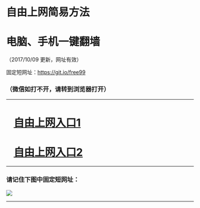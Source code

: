 ﻿# 自由上网简易方法

# 电脑、手机一键翻墙

（2017/10/09 更新，网址有效）

固定短网址：https://git.io/free99

### （微信如打不开，请转到浏览器打开）


***





# &nbsp;&nbsp; <a href="http://ft1401524701.fwq-tz-1001.info/fwqtz01.html?t=100900128337 " target="_blank">自由上网入口1</a>
# &nbsp;&nbsp; <a href="http://ft2615324365.fwq-tz-1002.info/fwqtz02.html?t=100900112828 " target="_blank">自由上网入口2</a>
***

### 请记住下图中固定短网址：

<img src="https://s3-us-west-2.amazonaws.com/fwq-1001/yjfq-20170905okok.png" /> 


***

